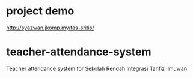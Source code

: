 # project demo
http://syazwan.jkomp.my/tas-sritis/
# teacher-attendance-system
Teacher attendance system for Sekolah Rendah Integrasi Tahfiz Ilmuwan
